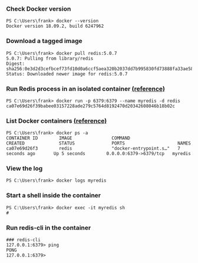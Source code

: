 ### Check Docker version

```
PS C:\Users\frank> docker --version
Docker version 18.09.2, build 6247962
```

### Download a tagged image 

```
PS C:\Users\frank> docker pull redis:5.0.7
5.0.7: Pulling from library/redis
Digest: sha256:0e3d2d3cefbcef73fd10d0a6ccf5aea320b2037dd7b995830fd73888fa33ae58
Status: Downloaded newer image for redis:5.0.7
```

### Run Redis process in an isolated container [(reference)](https://docs.docker.com/engine/reference/run/)

```
PS C:\Users\frank> docker run -p 6379:6379 --name myredis -d redis
ca07e69d26f39babee03157228ade279c5764d8192470d20342608046b18b02c
```

### List Docker containers [(reference)](https://docs.docker.com/engine/reference/commandline/ps/)

```
PS C:\Users\frank> docker ps -a
CONTAINER ID        IMAGE               COMMAND                  CREATED             STATUS              PORTS                    NAMES
ca07e69d26f3        redis               "docker-entrypoint.s…"   7 seconds ago       Up 5 seconds        0.0.0.0:6379->6379/tcp   myredis
```

### View the log

```
PS C:\Users\frank> docker logs myredis
```

### Start a shell inside the container

```
PS C:\Users\frank> docker exec -it myredis sh
#
```

### Run redis-cli in the container

```
### redis-cli
127.0.0.1:6379> ping
PONG
127.0.0.1:6379>
```

